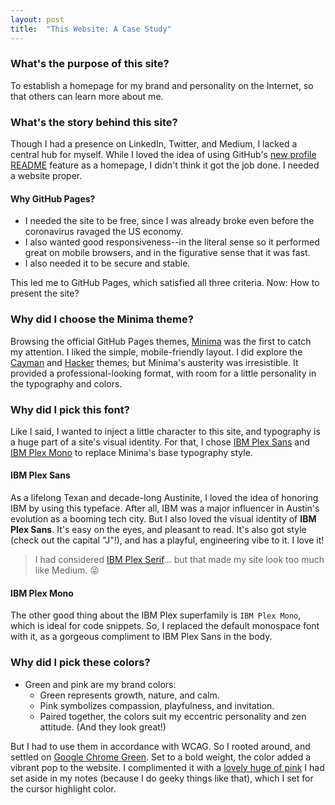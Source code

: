 ```yaml
---
layout: post
title:  "This Website: A Case Study"
---
```

### What's the purpose of this site?
To establish a homepage for my brand and personality on the Internet, so that others can learn more about me.

### What's the story behind this site?
Though I had a presence on LinkedIn, Twitter, and Medium, I lacked a central hub for myself. While I loved the idea of using GitHub's [new profile README](https://docs.github.com/en/free-pro-team@latest/github/setting-up-and-managing-your-github-profile/managing-your-profile-readme) feature as a homepage, I didn't think it got the job done. I needed a website proper.

#### Why GitHub Pages?
- I needed the site to be free, since I was already broke even before the coronavirus ravaged the US economy. 
- I also wanted good responsiveness--in the literal sense so it performed great on mobile browsers, and in the figurative sense that it was fast.
- I also needed it to be secure and stable.

This led me to GitHub Pages, which satisfied all three criteria. Now: How to present the site?

### Why did I choose the Minima theme?
Browsing the official GitHub Pages themes, [Minima](https://github.com/jekyll/minima) was the first to catch my attention. I liked the simple, mobile-friendly layout. I did explore the [Cayman](https://github.com/pages-themes/cayman) and [Hacker](https://github.com/pages-themes/hacker) themes; but Minima's austerity was irresistible. It provided a professional-looking format, with room for a little personality in the typography and colors.

### Why did I pick this font?
Like I said, I wanted to inject a little character to this site, and typography is a huge part of a site's visual identity. For that, I chose [IBM Plex Sans](https://fonts.google.com/specimen/IBM+Plex+Sans) and [IBM Plex Mono](https://fonts.google.com/specimen/IBM+Plex+Mono) to replace Minima's base typography style.

#### IBM Plex Sans
As a lifelong Texan and decade-long Austinite, I loved the idea of honoring IBM by using this typeface. After all, IBM was a major influencer in Austin's evolution as a booming tech city. But I also loved the visual identity of **IBM Plex Sans**. It's easy on the eyes, and pleasant to read. It's also got style (check out the capital "J"!), and has a playful, engineering vibe to it. I love it!

> I had considered [IBM Plex Serif](https://fonts.google.com/specimen/IBM+Plex+Serif)... but that made my site look too much like Medium. 😜

#### IBM Plex Mono
The other good thing about the IBM Plex superfamily is `IBM Plex Mono`, which is ideal for code snippets. So, I replaced the default monospace font with it, as a gorgeous compliment to IBM Plex Sans in the body.

### Why did I pick these colors?
- Green and pink are my brand colors:
  - Green represents growth, nature, and calm.
  - Pink symbolizes compassion, playfulness, and invitation.
  - Paired together, the colors suit my eccentric personality and zen attitude. (And they look great!)

But I had to use them in accordance with WCAG. So I rooted around, and settled on [Google Chrome Green](https://encycolorpedia.com/1aa260). Set to a bold weight, the color added a vibrant pop to the website. I complimented it with a [lovely huge of pink](https://encycolorpedia.com/ff90b6) I had set aside in my notes (because I do geeky things like that), which I set for the cursor highlight color.
